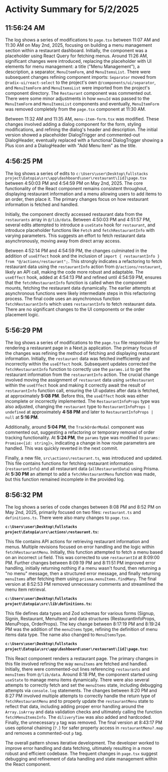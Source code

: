# Activity Summary for 5/2/2025

## 11:56:24 AM
The log shows a series of modifications to `page.tsx`  between 11:07 AM and 11:30 AM on May 2nd, 2025, focusing on building a menu management section within a restaurant dashboard. Initially, the component was a placeholder using React Query for fetching menus.  Around 11:26 AM, significant changes were introduced, replacing the placeholder with UI elements for menu management: a title ("Menu Management"), a description, a separator,  `MenuItemForm`, and `MenuItemsList`.  There were subsequent changes refining component imports: `Separator` moved from `@radix-ui/react-select` to the project's own `@/components/ui/separator`, and `MenuItemForm` and `MenuItemsList` were imported from the project's component directory.  The `Restaurant` component was commented out.  There were some minor adjustments in how `menuId` was passed to the `MenuItemForm` and `MenuItemsList` components and eventually, `MenuItemForm` was removed completely from the `page.tsx` component at 11:30 AM.


Between 11:32 AM and 11:35 AM, `menu-item-form.tsx` was modified.  These changes involved adding a dialog component for the form, styling modifications, and refining the dialog's header and description. The initial version showed a placeholder DialogTrigger and commented-out DialogHeader, eventually replaced with a functional DialogTrigger showing a Plus icon and a DialogHeader with "Add Menu Item" as the title.


## 4:56:25 PM
The log shows a series of edits to `c:\Users\user\Desktop\fullstacks project\Eatopia\src\app\dashboard\user\restaurant\[id]\page.tsx` between 4:50:03 PM and 4:54:59 PM on May 2nd, 2025.  The core functionality of the React component remains consistent throughout, displaying restaurant information and a menu allowing users to add items to an order, then place it.  The primary changes focus on how restaurant information is fetched and handled.

Initially, the component directly accessed restaurant data from the `restaurants` array in `@/lib/data`.  Between 4:50:03 PM and 4:51:57 PM, several edits attempted to introduce a `useState` hook for `restaurant`,  and introduce placeholder functions like `Fetch` and `fetchRestaurantInfo` with varying parameters. This suggests an effort to fetch restaurant data asynchronously, moving away from direct array access.


Between 4:52:14 PM and 4:54:59 PM, the changes culminated in the addition of `useEffect` hook and  the inclusion of `import { restaurantInfo } from "@/actions/restaurant";`. This strongly indicates a refactoring to fetch restaurant data using the `restaurantInfo` action from `@/actions/restaurant`, likely an API call, making the code more robust and adaptable.  The `useEffect` hook, added at 4:54:13 PM and refined until 4:54:59 PM, ensures that the `fetchRestaurantInfo` function is called when the component mounts, fetching the restaurant data dynamically.  The earlier attempts at asynchronous functions were likely intermediate steps in this refactoring process. The final code uses an asynchronous function `fetchRestaurantInfo` which uses `restaurantInfo` to fetch restaurant data.  There are no significant changes to the UI components or the order placement logic.


## 5:56:29 PM
The log shows a series of modifications to the `page.tsx` file responsible for rendering a restaurant page in a Next.js application.  The primary focus of the changes was refining the method of fetching and displaying restaurant information.  Initially, the `restaurant` data was fetched inefficiently and  incorrectly within the `useEffect` hook.  Subsequent updates corrected the `fetchRestaurantInfo` function to correctly use the `params.id` to get the restaurant information from the `restaurantInfo` action.  The crucial change involved moving the assignment of  `restaurant` data using  `setRestaurant` within the `useEffect` hook and making it correctly await the result of `restaurantInfo` function call, ensuring the UI updates after data is fetched, at approximately **5:08 PM**.  Before this, the `useEffect` hook was either incomplete or incorrectly implemented. The  `RestaurantInfoProps` type was also adjusted, changing the `restaurant` type to `RestaurantInfoProps | undefined` at approximately **4:58 PM** and later to `RestaurantInfoProps | null` at **5:16 PM**.

Additionally,  around **5:04 PM**, the `TrackOrderModal` component was commented out, suggesting a refactoring or temporary removal of order tracking functionality.  At **5:24 PM**, the `params` type was modified to `params: Promise<{id: string}>`, indicating a change in how route parameters are handled.  This was quickly reverted in the next commit.


Finally, a new file, `src\actions\restaurant.ts`, was introduced and updated. This file contains functions for fetching restaurant information (`restaurantInfo`) and all restaurant data (`allRestaurantData`) using Prisma. At **5:30 PM** an attempt to add a `fetchRestaurantMenu` function was made, but this function remained incomplete in the provided log.


## 8:56:32 PM
The log shows a series of code changes between 8:08 PM and 8:52 PM on May 2nd, 2025, primarily focused on two files: `restaurant.ts` and `definitions.ts`.  There were also many changes to `page.tsx`.

**`c:\Users\user\Desktop\fullstacks project\Eatopia\src\actions\restaurant.ts`:**

This file contains API actions for retrieving restaurant information and menus.  Multiple revisions focused on error handling and the logic within `fetchRestaurantMenu`. Initially, this function attempted to fetch a menu based on an incorrect `id` field. This was corrected to use `restaurantId` at 8:09:00 PM.  Further changes between 8:09:19 PM and 8:11:51 PM improved error handling, initially returning nothing if a menu wasn't found, then returning a "no menu" message, then a structured error message, and finally returning `menuItems` after fetching them using `prisma.menuItems.findMany`.  The final version at 8:52:53 PM  removed unnecessary comments and streamlined the menu item retrieval.


**`c:\Users\user\Desktop\fullstacks project\Eatopia\src\lib\definitions.ts`:**

This file defines data types and Zod schemas for various forms (Signup, Signin, Restaurant, MenuItem) and data structures (RestaurantInfoProps, MenuProps, OrderProps).  The key change between 8:17:19 PM and 8:19:24 PM was the addition of the `menuItems` type, refining the definition of menu items data type.  The name also changed to `MenuItemsType`.


**`c:\Users\user\Desktop\fullstacks project\Eatopia\src\app\dashboard\user\restaurant\[id]\page.tsx`:**

This React component renders a restaurant page.  The primary changes in this file involved refining the way `menuItems` are fetched and handled. Initially, there were commented-out lines referencing `restaurants` and `menuItems` from `@/lib/data`.  Around 8:18 PM, the component started using  `useState` to manage menu items dynamically.  There were also several attempts to correctly fetch and set the `menuItems` state, including debugging attempts via `console.log` statements.  The changes between 8:20 PM and 8:27 PM involved multiple attempts to correctly handle the return type of `fetchRestaurantMenu` and to properly update the `restaurantMenu` state to reflect that data, including adding proper error handling around  the `Array.isArray` and data validation checks and ultimately calling the function `fetchMenuItemsInfo`. The `diliveryTime` was also added and hardcoded. Finally, the unnecessary `p` tag was removed.  The final version at 8:43:17 PM uses optional chaining (`?.`) for safer property access in `restaurantMenu?.map` and removes a commented-out `p` tag.


The overall pattern shows iterative development. The developer worked to improve error handling and data fetching, ultimately resulting in a more robust and efficient codebase.  The frequent changes in `page.tsx` suggest debugging and refinement of data handling and state management within the React component.
